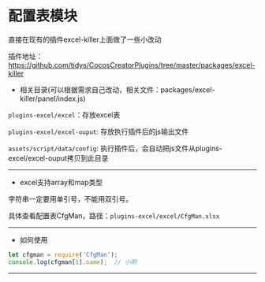 # 配置表模块

直接在现有的插件excel-killer上面做了一些小改动

插件地址：https://github.com/tidys/CocosCreatorPlugins/tree/master/packages/excel-killer



- 相关目录(可以根据需求自己改动，相关文件：packages/excel-killer/panel/index.js)

`plugins-excel/excel`：存放excel表

`plugins-excel/excel-ouput`: 存放执行插件后的js输出文件

`assets/script/data/config`: 执行插件后，会自动把js文件从plugins-excel/excel-ouput拷贝到此目录

---


- excel支持array和map类型

字符串一定要用单引号，不能用双引号。

具体查看配置表CfgMan，路径：`plugins-excel/excel/CfgMan.xlsx`

---


- 如何使用

```typescript
let cfgman = require('CfgMan');
console.log(cfgman[1].name);  // 小明
```

---